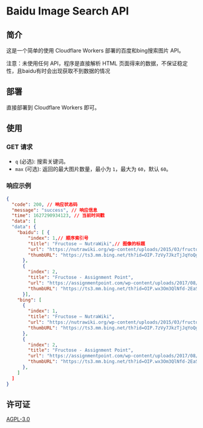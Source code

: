 # Baidu Image Search API
## 简介
这是一个简单的使用 Cloudflare Workers 部署的百度和bing搜索图片 API。

注意：未使用任何 API，程序是直接解析 HTML 页面得来的数据，不保证稳定性，且baidu有时会出现获取不到数据的情况

## 部署
直接部署到 Cloudflare Workers 即可。

## 使用
### GET 请求
- `q` (必选): 搜索关键词。
- `max` (可选): 返回的最大图片数量，最小为 `1`，最大为 `60`，默认 `60`。


### 响应示例
```json
{
  "code": 200, // 响应状态码
  "message": "success", // 响应信息
  "time": 1627290934123, // 当前时间戳
  "data": [
  "data": {
    "baidu": [ {
        "index": 1,// 顺序索引号
        "title": "Fructose – NutraWiki",// 图像的标题
        "url": "https://nutrawiki.org/wp-content/uploads/2015/03/fructose.png",// 图像的原始 URL
        "thumbURL": "https://ts3.mm.bing.net/th?id=OIP.7zVy7JkzTjJqYoQg1t4bywHaFm&amp;pid=15.1"// 图像在搜索引擎的 URL
      },
      {
        "index": 2,
        "title": "Fructose - Assignment Point",
        "url": "https://assignmentpoint.com/wp-content/uploads/2017/08/Fructose.jpg",
        "thumbURL": "https://ts3.mm.bing.net/th?id=OIP.wx3Om3QlNfd-2EaS01JD4AHaDt&amp;pid=15.1"
      }],
    "bing": [
      {
        "index": 1,
        "title": "Fructose – NutraWiki",
        "url": "https://nutrawiki.org/wp-content/uploads/2015/03/fructose.png",
        "thumbURL": "https://ts3.mm.bing.net/th?id=OIP.7zVy7JkzTjJqYoQg1t4bywHaFm&amp;pid=15.1"
      },
      {
        "index": 2,
        "title": "Fructose - Assignment Point",
        "url": "https://assignmentpoint.com/wp-content/uploads/2017/08/Fructose.jpg",
        "thumbURL": "https://ts3.mm.bing.net/th?id=OIP.wx3Om3QlNfd-2EaS01JD4AHaDt&amp;pid=15.1"
      },
    ]
  ]
}
```

## 许可证
[AGPL-3.0](LICENSE)
